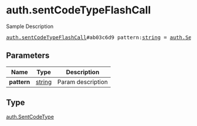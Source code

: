 # auth.sentCodeTypeFlashCall

Sample Description

<pre>
<a href="../constructor/auth.sentCodeTypeFlashCall.md">auth.sentCodeTypeFlashCall</a>#ab03c6d9 pattern:<a href="../type/string.md">string</a> = <a href="../type/auth.SentCodeType.md">auth.SentCodeType</a>;
</pre>
## Parameters

| Name | Type | Description |
|------|:----:|-------------|
| **pattern** | <a href="../type/string.md">string</a> | Param description |

## Type

<a href="../type/auth.SentCodeType.md">auth.SentCodeType</a>

